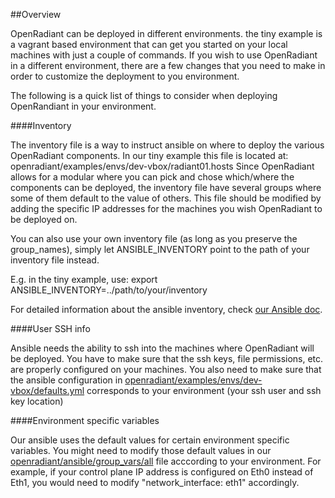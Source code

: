 ##Overview

OpenRadiant can be deployed in different environments. the tiny example is a vagrant based environment that can get you started on your local machines with just a couple of commands.
If you wish to use OpenRadiant in a different environment, there are a few changes that you need to make in order to customize the deployment to you environment.


The following is a quick list of things to consider when deploying OpenRandiant in your environment.

####Inventory

The inventory file is a way to instruct ansible on where to deploy the various OpenRadiant components. In our tiny example this file is located at: openradiant/examples/envs/dev-vbox/radiant01.hosts
Since OpenRadiant allows for a modular where you can pick and chose which/where the components can be deployed, the inventory file have several groups where some of them default to the value of others.
This file should be modified by adding the specific IP addresses for the machines you wish OpenRadiant to be deployed on.

You can also use your own inventory file (as long as you preserve the group_names), simply let  ANSIBLE_INVENTORY point to the path of your inventory file instead.

E.g. in the tiny example, use: export ANSIBLE_INVENTORY=../path/to/your/inventory

For detailed information about the ansible inventory, check [our Ansible doc](../docs/ansible.md).

####User SSH info

Ansible needs the ability to ssh into the machines where OpenRadiant will be deployed. You have to make sure that the ssh keys, file permissions, etc. are properly configured on your machines.
You also need to make sure that the ansible configuration in [openradiant/examples/envs/dev-vbox/defaults.yml](envs/dev-vbox/defaults.yml) corresponds to your environment (your ssh user and ssh key location)

####Environment specific variables

Our ansible uses the default values for certain environment specific variables. You might need to modify those default values in our [openradiant/ansible/group_vars/all](../ansible/group_vars/all) file acccording to your environment.
For example, if your control plane IP address is configured on Eth0 instead of Eth1, you would need to modify "network_interface: eth1" accordingly.
